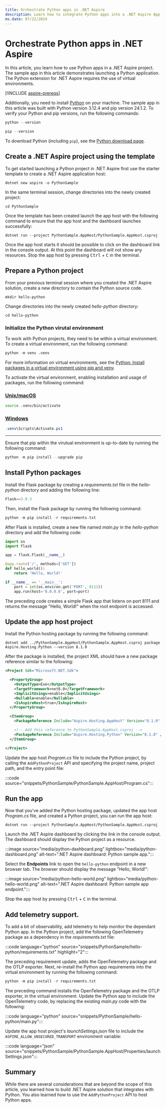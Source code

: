 ```yaml
---
title: Orchestrate Python apps in .NET Aspire
description: Learn how to integrate Python apps into a .NET Aspire App Host project.
ms.date: 07/22/2024
---
```


# Orchestrate Python apps in .NET Aspire

In this article, you learn how to use Python apps in a .NET Aspire project. The sample app in this article demonstrates launching a Python application. The Python extension for .NET Aspire requires the use of virtual environments.

[!INCLUDE [aspire-prereqs](../includes/aspire-prereqs.md)]

Additionally, you need to install [Python](https://www.python.org/downloads) on your machine. The sample app in this article was built with Python version 3.12.4 and pip version 24.1.2. To verify your Python and pip versions, run the following commands:

```python
python --version
```

```python
pip --version
```

To download Python (including `pip`), see the [Python download page](https://www.python.org/downloads).

## Create a .NET Aspire project using the template

To get started launching a Python project in .NET Aspire first use the starter template to create a .NET Aspire application host:

```dotnetcli
dotnet new aspire -o PythonSample
```

In the same terminal session, change directories into the newly created project:

```dotnetcli
cd PythonSample
```

Once the template has been created launch the app host with the following command to ensure that the app host and the dashboard launches successfully:

```dotnetcli
dotnet run --project PythonSample.AppHost/PythonSample.AppHost.csproj
```

Once the app host starts it should be possible to click on the dashboard link in the console output. At this point the dashboard will not show any resources. Stop the app host by pressing <kbd>Ctrl</kbd> + <kbd>C</kbd> in the terminal.

## Prepare a Python project

From your previous terminal session where you created the .NET Aspire solution, create a new directory to contain the Python source code.

```Console
mkdir hello-python
```

Change directories into the newly created _hello-python_ directory:

```Console
cd hello-python
```

### Initialize the Python virutal environment

To work with Python projects, they need to be within a virtual environment. To create a virtual environment, run the following command:

```python
python -m venv .venv
```

For more information on virtual environments, see the [Python: Install packages in a virtual environment using pip and venv](https://packaging.python.org/en/latest/guides/installing-using-pip-and-virtual-environments/).

To activate the virtual environment, enabling installation and usage of packages, run the following command:

### [Unix/macOS](#tab/bash)

```bash
source .venv/bin/activate
```

### [Windows](#tab/powershell)

```powershell
.venv\Scripts\Activate.ps1
```

---

Ensure that pip within the virutual environment is up-to-date by running the following command:

```python
python -m pip install --upgrade pip
```

## Install Python packages

Install the Flask package by creating a _requirements.txt_ file in the _hello-python_ directory and adding the following line:

```python
Flask==3.0.3
```

Then, install the Flask package by running the following command:

```python
python -m pip install -r requirements.txt
```

After Flask is installed, create a new file named _main.py_ in the _hello-python_ directory and add the following code:

```python
import os
import flask

app = flask.Flask(__name__)

@app.route('/', methods=['GET'])
def hello_world():
    return 'Hello, World!'

if __name__ == '__main__':
    port = int(os.environ.get('PORT', 8111))
    app.run(host='0.0.0.0', port=port)
```

The preceding code creates a simple Flask app that listens on port 8111 and returns the message "Hello, World!" when the root endpoint is accessed.

## Update the app host project

Install the Python hosting package by running the following command:

```dotnetcli
dotnet add ../PythonSample.AppHost/PythonSample.AppHost.csproj package Aspire.Hosting.Python --version 8.1.0
```

After the package is installed, the project XML should have a new package reference similar to the following:

```xml
<Project Sdk="Microsoft.NET.Sdk">

  <PropertyGroup>
    <OutputType>Exe</OutputType>
    <TargetFramework>net8.0</TargetFramework>
    <ImplicitUsings>enable</ImplicitUsings>
    <Nullable>enable</Nullable>
    <IsAspireHost>true</IsAspireHost>
  </PropertyGroup>

  <ItemGroup>
    <PackageReference Include="Aspire.Hosting.AppHost" Version="8.1.0" />

    <!-- Add this reference to PythonSample.AppHost.csproj -->
    <PackageReference Include="Aspire.Hosting.Python" Version="8.1.0" />
  </ItemGroup>

</Project>
```

Update the app host _Program.cs_ file to include the Python project, by calling the `AddPythonProject` API and specifying the project name, project path, and the entry point file:

:::code source="snippets/PythonSample/PythonSample.AppHost/Program.cs":::

## Run the app

Now that you've added the Python hosting package, updated the app host _Program.cs_ file, and created a Python project, you can run the app host:

```dotnetcli
dotnet run --project PythonSample.AppHost/PythonSample.AppHost.csproj
```

Launch the .NET Aspire dashboard by clicking the link in the console output. The dashboard should display the Python project as a resource.

:::image source="media/python-dashboard.png" lightbox="media/python-dashboard.png" alt-text=".NET Aspire dashboard: Python sample app.":::

Select the **Endpoints** link to open the `hello-python` endpoint in a new browser tab. The browser should display the message "Hello, World!":

:::image source="media/python-hello-world.png" lightbox="media/python-hello-world.png" alt-text=".NET Aspire dashboard: Python sample app endpoint.":::

Stop the app host by pressing <kbd>Ctrl</kbd> + <kbd>C</kbd> in the terminal.

## Add telemetry support.

To add a bit of observability, add telemetry to help monitor the dependant Python app. In the Python project, add the following OpenTelemetry package as a dependency in the _requirements.txt_ file:

:::code language="python" source="snippets/PythonSample/hello-python/requirements.txt" highlight="2":::

The preceding requirement update, adds the OpenTelemetry package and the OTLP exporter. Next, re-install the Python app requirements into the virtual environment by running the following command:

```python
python -m pip install -r requirements.txt
```

The preceding command installs the OpenTelemetry package and the OTLP exporter, in the virtual environment. Update the Python app to include the OpenTelemetry code, by replacing the existing _main.py_ code with the following:

:::code language="python" source="snippets/PythonSample/hello-python/main.py":::

Update the app host project's _launchSettings.json_ file to include the `ASPIRE_ALLOW_UNSECURED_TRANSPORT` environment variable:

:::code language="json" source="snippets/PythonSample/PythonSample.AppHost/Properties/launchSettings.json":::

## Summary

While there are several considerations that are beyond the scope of this article, you learned how to build .NET Aspire solution that integrates with Python. You also learned how to use the `AddPythonProject` API to host Python apps.
